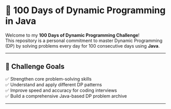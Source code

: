 
# 💯 100 Days of Dynamic Programming in Java

Welcome to my **100 Days of Dynamic Programming Challenge**!  
This repository is a personal commitment to master Dynamic Programming (DP) by solving problems every day for 100 consecutive days using **Java**.

---

## 🎯 Challenge Goals

✅ Strengthen core problem-solving skills  
✅ Understand and apply different DP patterns  
✅ Improve speed and accuracy for coding interviews  
✅ Build a comprehensive Java-based DP problem archive  

---
